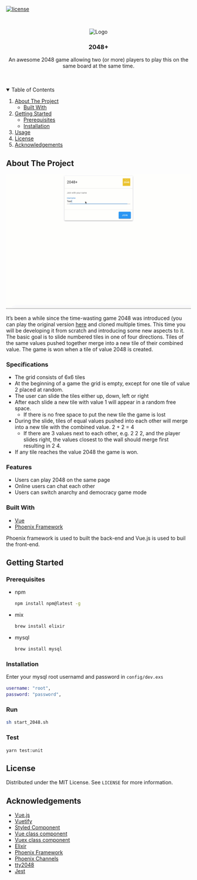 [![license](https://badgen.net/npm/license/lodash)]()  

<br />
<p align="center">
  <img src="https://lh3.googleusercontent.com/tBQouybR60opLNoFHcP8TXfSdCJso6SoiftJvU_d7xuM9ayeVG_k8MkHlq36yV5myNnT=s180" alt="Logo" width="80" height="80">
  

  <h3 align="center">2048+</h3>

  <p align="center">
    An awesome 2048 game allowing two (or more) players to play this on the same board at the same time.
    <br />
    <br />
    <br />
  </p>
</p>


<!-- TABLE OF CONTENTS -->
<details open="open">
  <summary>Table of Contents</summary>
  <ol>
    <li>
      <a href="#about-the-project">About The Project</a>
      <ul>
        <li><a href="#built-with">Built With</a></li>
      </ul>
    </li>
    <li>
      <a href="#getting-started">Getting Started</a>
      <ul>
        <li><a href="#prerequisites">Prerequisites</a></li>
        <li><a href="#installation">Installation</a></li>
      </ul>
    </li>
    <li><a href="#usage">Usage</a></li>
    <li><a href="#license">License</a></li>
    <li><a href="#acknowledgements">Acknowledgements</a></li>
  </ol>
</details>



<!-- ABOUT THE PROJECT -->
## About The Project

[![Product Name Screen Shot][product-screenshot]](2048+.gif)

It’s been a while since the time-wasting game 2048 was introduced (you can play the original version [here](​https://gabrielecirulli.github.io/2048/)​ and cloned multiple times. This time you will be developing it from scratch and introducing some new aspects to it.
The basic goal is to slide numbered tiles in one of four directions. Tiles of the same values pushed together merge into a new tile of their combined value. The game is won when a tile of value 2048 is created.

### Specifications
* The grid consists of 6x6 tiles
* At the beginning of a game the grid is empty, except for one tile of value 2 placed at
random.
* The user can slide the tiles either up, down, left or right
* After each slide a new tile with value 1 will appear in a random free space.
  * If there is no free space to put the new tile the game is lost
* During the slide, tiles of equal values pushed into each other will merge into a new
tile with the combined value. 2 + 2 = 4
  * If there are 3 values next to each other, e.g. 2 2 2, and the player slides right,
the values closest to the wall should merge first resulting in 2 4. 
* If any tile reaches the value 2048 the game is won.

### Features
- Users can play 2048 on the same page
- Online users can chat each other
- Users can switch anarchy and democracy game mode

### Built With

* [Vue](http://vuejs.org/)
* [Phoenix Framework](https://www.phoenixframework.org/)

Phoenix framework is used to built the back-end and Vue.js is used to buil the front-end.


<!-- GETTING STARTED -->
## Getting Started

### Prerequisites

* npm
  ```sh
  npm install npm@latest -g
  ```
* mix
  ```sh
  brew install elixir
  ```
* mysql
  ```sh
  brew install mysql
  ```

### Installation

Enter your mysql root usernamd and password in `config/dev.exs`
   ```elixir
   username: "root",
   password: "password",
   ```

### Run

   ```sh 
   sh start_2048.sh
   ```

### Test
  ```
  yarn test:unit
  ```


<!-- LICENSE -->
## License

Distributed under the MIT License. See `LICENSE` for more information.

<!-- ACKNOWLEDGEMENTS -->
## Acknowledgements
* [Vue.js](https://vuejs.org/)
* [Vuetify](https://vuetifyjs.com/en/)
* [Styled Component](https://www.styled-components.com/)
* [Vue class component](https://class-component.vuejs.org/)
* [Vuex class component](https://github.com/michaelolof/)
* [Elixir](https://elixir-lang.org/)
* [Phoenix Framework](https://www.phoenixframework.org/)
* [Phoenix Channels](https://hexdocs.pm/phoenix/channels.html)
* [tty2048](https://github.com/lexmag/tty2048)
* [Jest](https://jestjs.io/)


<!-- MARKDOWN LINKS & IMAGES -->
<!-- https://www.markdownguide.org/basic-syntax/#reference-style-links -->
[product-screenshot]: 2048+.gif